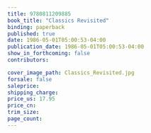 ```yaml
---
title: 9780811209885
book_title: "Classics Revisited"
binding: paperback
published: true
date: 1986-05-01T05:00:53-04:00
publication_date: 1986-05-01T05:00:53-04:00
show_in_forthcoming: false
contributors:

cover_image_path: Classics_Revisited.jpg
forsale: false
saleprice:
shipping_charge:
price_us: 17.95
price_cn:
trim_size:
page_count:
---
```


